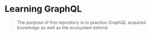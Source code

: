 # Learning GraphQL

> The purpose of this repository is to practice GraphQL acquired knowledge as well as the ecosystem behind